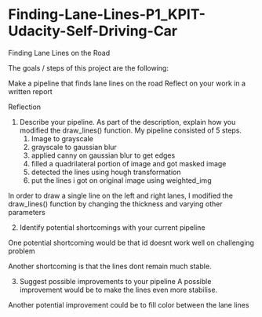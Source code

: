 # Finding-Lane-Lines-P1_KPIT-Udacity-Self-Driving-Car
Finding Lane Lines on the Road

The goals / steps of this project are the following:

Make a pipeline that finds lane lines on the road
Reflect on your work in a written report

Reflection
1. Describe your pipeline. As part of the description, explain how you modified the draw_lines() function.
My pipeline consisted of 5 steps. 
    1. Image to grayscale
    2. grayscale to gaussian blur
    3. applied canny on gaussian blur to get edges
    4. filled a quadrilateral portion of image and got masked image 
    5. detected the lines using hough transformation
    6. put the lines i got on original image using weighted_img

In order to draw a single line on the left and right lanes, I modified the draw_lines() function by changing the thickness and varying other parameters


2. Identify potential shortcomings with your current pipeline

One potential shortcoming would be that id doesnt work well on challenging problem

Another shortcoming is that the lines dont remain much stable.

3. Suggest possible improvements to your pipeline
A possible improvement would be to make the lines even more stabilise.

Another potential improvement could be to fill color between the lane lines
